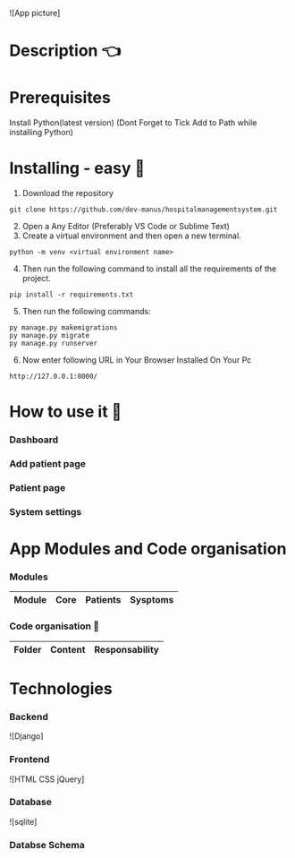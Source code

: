 ![App picture]

# Description :point_left:

# Prerequisites
Install Python(latest version) (Dont Forget to Tick Add to Path while installing Python)

# Installing - easy :electric_plug:
1.	Download the repository
```
git clone https://github.com/dev-manus/hospitalmanagementsystem.git
```
2.	Open a Any Editor (Preferably VS Code or Sublime Text)
3.	Create a virtual environment and then open a new terminal.
```
python -m venv <virtual environment name>
```
4.	Then run the following command to install all the requirements of the project.
```
pip install -r requirements.txt
```
5.	Then run the following commands:
```
py manage.py makemigrations
py manage.py migrate
py manage.py runserver
``` 
6.	Now enter following URL in Your Browser Installed On Your Pc
```
http://127.0.0.1:8000/
```
# How to use it :book:
### Dashboard
### Add patient page
### Patient page
### System settings

# App Modules and Code organisation
### Modules

Module|Core	|Patients|Sysptoms| 
------|-----|--------|--------|



### Code organisation :open_file_folder:
Folder | Content | Responsability
------|-----|--------|


# Technologies

### Backend
![Django]

### Frontend
![HTML CSS jQuery]

### Database
![sqlite]

### Databse Schema






